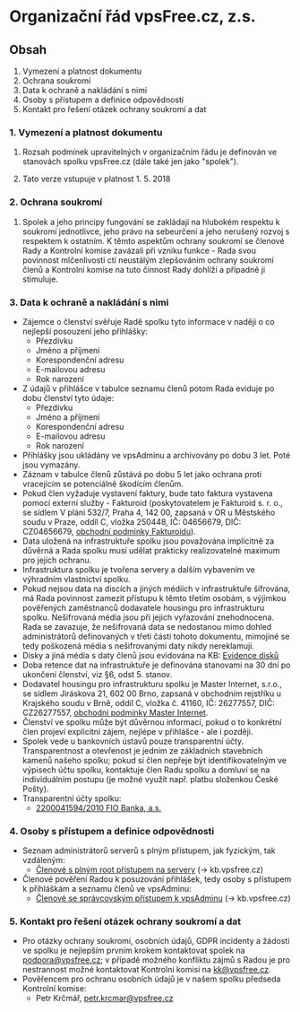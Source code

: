 # Organizační řád vpsFree.cz, z.s.


## Obsah


1. Vymezení a platnost dokumentu
2. Ochrana soukromí
3. Data k ochraně a nakládání s nimi
4. Osoby s přístupem a definice odpovědnosti
5. Kontakt pro řešení otázek ochrany soukromí a dat


### 1. Vymezení a platnost dokumentu

1. Rozsah podmínek upravitelných v organizačním řádu je definován ve stanovách spolku
vpsFree.cz (dále také jen jako "spolek").

2. Tato verze vstupuje v platnost 1. 5. 2018

### 2. Ochrana soukromí

1. Spolek a jeho principy fungování se zakládají na hlubokém respektu k soukromí
jednotlivce, jeho právo na sebeurčení a jeho nerušený rozvoj s respektem k ostatním.
K těmto aspektům ochrany soukromí se členové Rady a Kontrolní komise zavázali
při vzniku funkce - Rada svou povinnost mlčenlivosti ctí neustálým zlepšováním
ochrany soukromí členů a Kontrolní komise na tuto činnost Rady dohlíží a
případně ji stimuluje.

### 3. Data k ochraně a nakládání s nimi
 - Zájemce o členství svěřuje Radě spolku tyto informace v naději o co nejlepší
   posouzení jeho přihlášky:
   - Přezdívku
   - Jméno a příjmení
   - Korespondenční adresu
   - E-mailovou adresu
   - Rok narození
 - Z údajů v přihlášce v tabulce seznamu členů potom Rada eviduje po dobu
   členství tyto údaje:
   - Přezdívku
   - Jméno a příjmení
   - Korespondenční adresu
   - E-mailovou adresu
   - Rok narození
 - Přihlášky jsou ukládány ve vpsAdminu a archivovány po dobu 3 let. Poté jsou
   vymazány.
 - Záznam v tabulce členů zůstává po dobu 5 let jako ochrana proti vracejícím se
   potenciálně škodícím členům.
 - Pokud člen vyžaduje vystavení faktury, bude tato faktura vystavena pomocí
   externí služby - Fakturoid (poskytovatelem je Fakturoid s. r. o., se sídlem
   V pláni 532/7, Praha 4, 142 00, zapsaná v OR u Městského soudu v Praze, oddíl C,
   vložka 250448, IČ: 04656679, DIČ: CZ04656679, [obchodní podmínky Fakturoidu](https://www.fakturoid.cz/obchodni-podminky)).
 - Data uložená na infrastruktuře spolku jsou považována implicitně za důvěrná a
   Rada spolku musí udělat prakticky realizovatelné maximum pro jejich ochranu.
 - Infrastruktura spolku je tvořena servery a dalším vybavením ve výhradním
   vlastnictví spolku.
 - Pokud nejsou data na discích a jiných médiích v infrastruktuře šifrována, má
   Rada povinnost zamezit přístupu k těmto třetím osobám, s výjimkou pověřených
zaměstnanců dodavatele housingu pro infrastrukturu spolku. Nešifrovaná média
jsou při jejich vyřazování znehodnocena. Rada se zavazuje, že nešifrovaná data se
nedostanou mimo dohled administrátorů definovaných v třetí části tohoto dokumentu,
mimojiné se tedy poškozená média s nešifrovanými daty nikdy nereklamují.
 - Disky a jiná média s daty členů jsou evidována na KB: [Evidence disků](https://kb.vpsfree.cz/informace/evidencedisku)
 - Doba retence dat na infrastruktuře je definována stanovami na 30 dní po
   ukončení členství, viz §6, odst 5. stanov.
 - Dodavatel housingu pro infrastrukturu spolku je Master Internet, s.r.o., se sídlem Jiráskova 21, 602 00 Brno, zapsaná v obchodním rejstříku u Krajského soudu v Brně, oddíl C, vložka č. 41160, IČ: 26277557, DIČ: CZ26277557, [obchodní podmínky Master Internet](https://www.master.cz/vseobecne-podminky-2018/).
 - Členství ve spolku může být důvěrnou informací, pokud o to konkrétní člen
   projeví explicitní zájem, nejlépe v přihlášce - ale i později.
 - Spolek vede u bankovních ústavů pouze transparentní účty. Transparentnost a
   otevřenost je jedním ze základních stavebních kamenů našeho spolku; pokud si
člen nepřeje být identifikovatelným ve výpisech účtu spolku, kontaktuje člen
Radu spolku a domluví se na individuálním postupu (je možné využít např. platbu
složenkou České Pošty).
 - Transparentní účty spolku:
   - [2200041594/2010 FIO Banka, a.s.](https://www.fio.cz/ib2/transparent?a=2200041594)

### 4. Osoby s přístupem a definice odpovědnosti
 - Seznam administrátorů serverů s plným přístupem, jak fyzickým, tak vzdáleným:
   - [Členové s plným root přístupem na servery](https://kb.vpsfree.cz/informace/admini#clenove_s_plnym_root_pristupem_na_servery) (-> kb.vpsfree.cz)
 - Členové pověření Radou k posuzování přihlášek, tedy osoby s přístupem k
   přihláškám a seznamu členů ve vpsAdminu:
   - [Členové se správcovským přístupem k vpsAdminu](https://kb.vpsfree.cz/informace/admini#clenove_se_spravcovskym_pristupem_k_vpsadminu) (-> kb.vpsfree.cz)

### 5. Kontakt pro řešení otázek ochrany soukromí a dat
 - Pro otázky ochrany soukromí, osobních údajů, GDPR incidenty a žádosti ve spolku je nejlepším prvním 
krokem kontaktovat spolek na podpora@vpsfree.cz; v případě možného
konfliktu zájmů s Radou je pro nestrannost možné kontaktovat Kontrolní komisi na
kk@vpsfree.cz.
 - Pověřencem pro ochranu osobních údajů je v našem spolku předseda Kontrolní
   komise:
   - Petr Krčmář, petr.krcmar@vpsfree.cz
